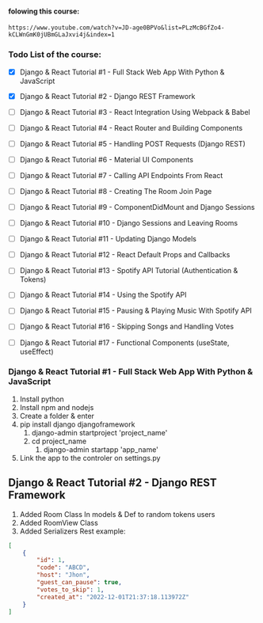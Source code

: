 #### folowing this course:
    https://www.youtube.com/watch?v=JD-age0BPVo&list=PLzMcBGfZo4-kCLWnGmK0jUBmGLaJxvi4j&index=1


### Todo List of the course:

- [x] Django & React Tutorial #1 - Full Stack Web App With Python & JavaScript
- [X] Django & React Tutorial #2 - Django REST Framework
- [ ] Django & React Tutorial #3 - React Integration Using Webpack & Babel
- [ ] Django & React Tutorial #4 - React Router and Building Components
- [ ] Django & React Tutorial #5 - Handling POST Requests (Django REST)
- [ ] Django & React Tutorial #6 - Material UI Components
- [ ] Django & React Tutorial #7 - Calling API Endpoints From React
- [ ] Django & React Tutorial #8 - Creating The Room Join Page
- [ ] Django & React Tutorial #9 - ComponentDidMount and Django Sessions
- [ ] Django & React Tutorial #10 - Django Sessions and Leaving Rooms
- [ ] Django & React Tutorial #11 - Updating Django Models
- [ ] Django & React Tutorial #12 - React Default Props and Callbacks
- [ ] Django & React Tutorial #13 - Spotify API Tutorial (Authentication & Tokens)
- [ ] Django & React Tutorial #14 - Using the Spotify API
- [ ] Django & React Tutorial #15 - Pausing & Playing Music With Spotify API
- [ ] Django & React Tutorial #16 - Skipping Songs and Handling Votes
- [ ] Django & React Tutorial #17 - Functional Components (useState, useEffect)


### Django & React Tutorial #1 - Full Stack Web App With Python & JavaScript
1. Install python
2. Install npm and nodejs
3. Create a folder & enter
4. pip install django djangoframework
   1. django-admin startproject 'project_name'
   2. cd project_name
      1. django-admin startapp 'app_name'
5. Link the app to the controler on settings.py

## Django & React Tutorial #2 - Django REST Framework
 1. Added Room Class In models & Def to random tokens users
 2. Added RoomView Class
 3. Added Serializers
   Rest example:
``` json
[
    {
        "id": 1,
        "code": "ABCD",
        "host": "Jhon",
        "guest_can_pause": true,
        "votes_to_skip": 1,
        "created_at": "2022-12-01T21:37:18.113972Z"
    }
]
```
